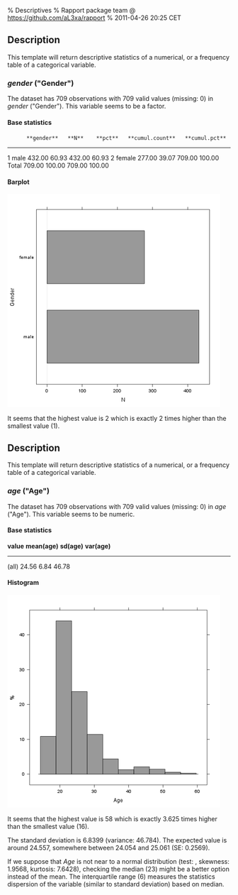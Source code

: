 % Descriptives
% Rapport package team @ https://github.com/aL3xa/rapport
% 2011-04-26 20:25 CET

## Description

This template will return descriptive statistics of a numerical, or a
frequency table of a categorical variable.

### *gender* ("Gender")

The dataset has 709 observations with 709 valid values (missing: 0) in
*gender* ("Gender"). This variable seems to be a factor.

#### Base statistics

          **gender**   **N**    **pct**   **cumul.count**   **cumul.pct**
  ------- ------------ -------- --------- ----------------- ---------------
  1       male         432.00   60.93     432.00            60.93
  2       female       277.00   39.07     709.00            100.00
  Total                709.00   100.00    709.00            100.00

#### Barplot

![image](2a42fb1eb44bf1361b44216c6b0c16ee.png)

It seems that the highest value is 2 which is exactly 2 times higher
than the smallest value (1).

## Description

This template will return descriptive statistics of a numerical, or a
frequency table of a categorical variable.

### *age* ("Age")

The dataset has 709 observations with 709 valid values (missing: 0) in
*age* ("Age"). This variable seems to be numeric.

#### Base statistics

  **value**   **mean(age)**   **sd(age)**   **var(age)**
  ----------- --------------- ------------- --------------
  (all)       24.56           6.84          46.78

#### Histogram

![image](76fc57f9d2387aff730be60323f25624.png)

It seems that the highest value is 58 which is exactly 3.625 times
higher than the smallest value (16).

The standard deviation is 6.8399 (variance: 46.784). The expected value
is around 24.557, somewhere between 24.054 and 25.061 (SE: 0.2569).

If we suppose that *Age* is not near to a normal distribution (test: ,
skewness: 1.9568, kurtosis: 7.6428), checking the median (23) might be a
better option instead of the mean. The interquartile range (6) measures
the statistics dispersion of the variable (similar to standard
deviation) based on median.
